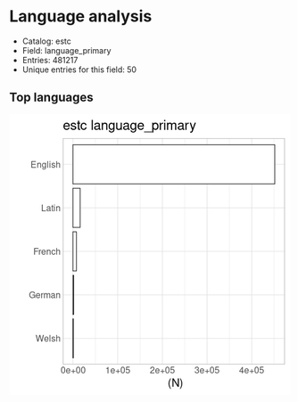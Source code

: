 

# Language analysis

 * Catalog: estc
 * Field: language_primary 
 * Entries: 481217
 * Unique entries for this field: 50  


## Top languages

![plot of chunk top_lang](figure/top_lang-1.png)

